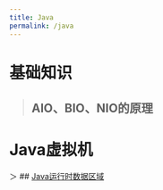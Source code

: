 ```yaml
---
title: Java
permalink: /java
---
```

# 基础知识
> ## AIO、BIO、NIO的原理
# Java虚拟机
＞ ## [Java运行时数据区域](2019/12/14/java-runtime-data-region.html)